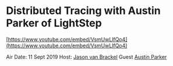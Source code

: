 # Distributed Tracing with Austin Parker of LightStep

[https://www.youtube.com/embed/VsmUwLlfQo4](https://www.youtube.com/embed/VsmUwLlfQo4)

Air Date: 11 Sept 2019
Host: [Jason van Brackel](twitter.com/jasonvanbrackel)
Guest [Austin Parker](twitter.com/austinlparker)
